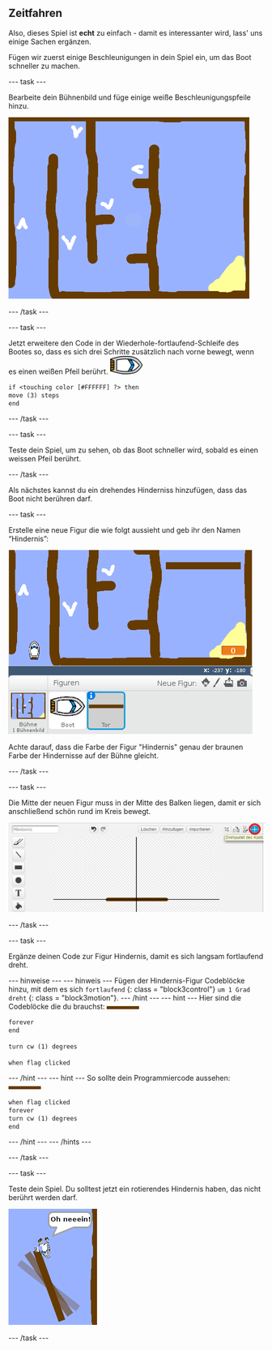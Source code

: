## Zeitfahren

Also, dieses Spiel ist **echt** zu einfach - damit es interessanter wird, lass' uns einige Sachen ergänzen.

Fügen wir zuerst einige Beschleunigungen in dein Spiel ein, um das Boot schneller zu machen. 

\--- task \---

Bearbeite dein Bühnenbild und füge einige weiße Beschleunigungspfeile hinzu.

![Screenshot](images/boat-boost.png)

\--- /task \---

\--- task \---

Jetzt erweitere den Code in der Wiederhole-fortlaufend-Schleife des Bootes so, dass es sich drei Schritte zusätzlich nach vorne bewegt, wenn es einen weißen Pfeil berührt. ![Boot-Kostüm](images/boat_resize.png)

```blocks3
if <touching color [#FFFFFF] ?> then
move (3) steps
end
```

\--- /task \---

\--- task \---

Teste dein Spiel, um zu sehen, ob das Boot schneller wird, sobald es einen weissen Pfeil berührt.

\--- /task \---

Als nächstes kannst du ein drehendes Hinderniss hinzufügen, dass das Boot nicht berühren darf.

\--- task \---

Erstelle eine neue Figur die wie folgt aussieht und geb ihr den Namen “Hindernis”:

![screenshot](images/boat-gate.png)

Achte darauf, dass die Farbe der Figur "Hindernis" genau der braunen Farbe der Hindernisse auf der Bühne gleicht.

\--- /task \---

\--- task \---

Die Mitte der neuen Figur muss in der Mitte des Balken liegen, damit er sich anschließend schön rund im Kreis bewegt.

![Screenshot](images/boat-center.png)

\--- /task \---

\--- task \---

Ergänze deinen Code zur Figur Hindernis, damit es sich langsam fortlaufend dreht.

\--- hinweise \--- \--- hinweis \--- Fügen der Hindernis-Figur Codeblöcke hinzu, mit dem es sich ` fortlaufend ` {: class = "block3control"} ` um 1 Grad dreht ` {: class = "block3motion"}. \--- /hint \--- \--- hint \--- Hier sind die Codeblöcke die du brauchst: ![Hindernis](images/gate.png)

```blocks3
forever
end

turn cw (1) degrees

when flag clicked
```

\--- /hint \--- \--- hint \--- So sollte dein Programmiercode aussehen: ![Hindernis](images/gate.png)

```blocks3
when flag clicked
forever
turn cw (1) degrees
end
```

\--- /hint \--- \--- /hints \---

\--- /task \---

\--- task \---

Teste dein Spiel. Du solltest jetzt ein rotierendes Hindernis haben, das nicht berührt werden darf.

![Screenshot](images/boat-gate-test.png)

\--- /task \---